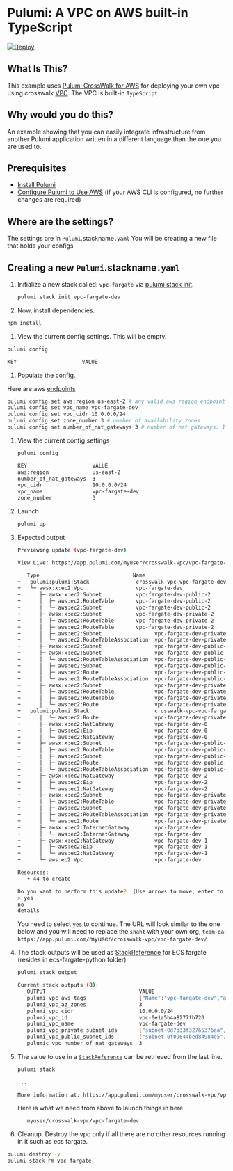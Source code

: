 # Pulumi:  A VPC on AWS built-in TypeScript
[![Deploy](https://get.pulumi.com/new/button.svg)](https://app.pulumi.com/new)

## What Is This?

This example uses [Pulumi CrossWalk for AWS](https://www.pulumi.com/docs/guides/crosswalk/aws/#pulumi-crosswalk-for-aws) for deploying your own vpc using crosswalk [VPC](https://www.pulumi.com/docs/guides/crosswalk/aws/vpc/).  The VPC is built-in `TypeScript`

## Why would you do this?  
An example showing that you can easily integrate infrastructure from another Pulumi application written in a different language than the one you are used to.

## Prerequisites

* [Install Pulumi](https://www.pulumi.com/docs/get-started/install/)
* [Configure Pulumi to Use AWS](https://www.pulumi.com/docs/intro/cloud-providers/aws/setup/) (if your AWS CLI is configured, no further changes are required)

## Where are the settings?
 The settings are in `Pulumi`.stackname`.yaml`
 You will be creating a new file that holds your configs

## Creating a new `Pulumi`.stackname`.yaml`

 1. Initialize a new stack called: `vpc-fargate` via [pulumi stack init](https://www.pulumi.com/docs/reference/cli/pulumi_stack_init/).
      ```bash
      pulumi stack init vpc-fargate-dev
      ```
 1. Now, install dependencies.

   ```bash
   npm install
   ```
 1. View the current config settings. This will be empty.
   ```bash
   pulumi config
   ```
   ```bash
   KEY                     VALUE
   ```
 1. Populate the config.

   Here are aws [endpoints](https://docs.aws.amazon.com/general/latest/gr/rande.html)
   ```bash
   pulumi config set aws:region us-east-2 # any valid aws region endpoint
   pulumi config set vpc_name vpc-fargate-dev
   pulumi config set vpc_cidr 10.0.0.0/24
   pulumi config set zone_number 3 # number of availability zones
   pulumi config set number_of_nat_gateways 3 # number of nat gateways. 1 to N(where N is zone_number). recommended to keep at least 2 for high availability.
   ```

1. View the current config settings
   ```bash
   pulumi config
   ```

   ```bash
   KEY                     VALUE
   aws:region              us-east-2
   number_of_nat_gateways  3
   vpc_cidr                10.0.0.0/24
   vpc_name                vpc-fargate-dev
   zone_number             3
   ```

1. Launch
   ```bash
   pulumi up
   ```

1. Expected output

   ```bash
   Previewing update (vpc-fargate-dev)

   View Live: https://app.pulumi.com/myuser/crosswalk-vpc/vpc-fargate-dev/previews/0da8c31d-5cb4-4fee-9a3d-69d9d5d21511

      Type                              Name                           Plan
   +   pulumi:pulumi:Stack               crosswalk-vpc-vpc-fargate-dev  create...
   +   └─ awsx:x:ec2:Vpc                 vpc-fargate-dev                create
   +      ├─ awsx:x:ec2:Subnet           vpc-fargate-dev-public-2       create
   +      │  ├─ aws:ec2:RouteTable       vpc-fargate-dev-public-2       create
   +      │  └─ aws:ec2:Subnet           vpc-fargate-dev-public-2       create
   +      ├─ awsx:x:ec2:Subnet           vpc-fargate-dev-private-2      create
   +      │  ├─ aws:ec2:RouteTable       vpc-fargate-dev-private-2      create
   +      │  ├─ aws:ec2:RouteTable       vpc-fargate-dev-private-2      create
   +      │  ├─ aws:ec2:Subnet                 vpc-fargate-dev-private-2      create
   +      │  └─ aws:ec2:RouteTableAssociation  vpc-fargate-dev-private-2      create
   +      ├─ awsx:x:ec2:Subnet                 vpc-fargate-dev-public-1       create
   +      ├─ awsx:x:ec2:Subnet                 vpc-fargate-dev-public-1       create
   +      │  └─ aws:ec2:RouteTableAssociation  vpc-fargate-dev-public-2       create
   +      │  ├─ aws:ec2:Subnet                 vpc-fargate-dev-public-1       create
   +      │  ├─ aws:ec2:Route                  vpc-fargate-dev-public-1-ig    create
   +      │  └─ aws:ec2:RouteTableAssociation  vpc-fargate-dev-public-1       create
   +      ├─ awsx:x:ec2:Subnet                 vpc-fargate-dev-private-1      create
   +      │  ├─ aws:ec2:RouteTable             vpc-fargate-dev-private-1        create
   +      │  ├─ aws:ec2:RouteTable             vpc-fargate-dev-private-1        create
   +      │  └─ aws:ec2:Route                  vpc-fargate-dev-private-2-nat-2  create
   +   pulumi:pulumi:Stack                     crosswalk-vpc-vpc-fargate-dev    create
   +      │  └─ aws:ec2:Route                  vpc-fargate-dev-private-1-nat-1  create
   +      ├─ awsx:x:ec2:NatGateway             vpc-fargate-dev-0                create
   +      │  ├─ aws:ec2:Eip                    vpc-fargate-dev-0                create
   +      │  └─ aws:ec2:NatGateway             vpc-fargate-dev-0                create
   +      ├─ awsx:x:ec2:Subnet                 vpc-fargate-dev-public-0         create
   +      │  ├─ aws:ec2:RouteTable             vpc-fargate-dev-public-0         create
   +      │  ├─ aws:ec2:Subnet                 vpc-fargate-dev-public-0         create
   +      │  ├─ aws:ec2:Route                  vpc-fargate-dev-public-0-ig      create
   +      │  └─ aws:ec2:RouteTableAssociation  vpc-fargate-dev-public-0         create
   +      ├─ awsx:x:ec2:NatGateway             vpc-fargate-dev-2                create
   +      │  ├─ aws:ec2:Eip                    vpc-fargate-dev-2                create
   +      │  └─ aws:ec2:NatGateway             vpc-fargate-dev-2                create
   +      ├─ awsx:x:ec2:Subnet                 vpc-fargate-dev-private-0        create
   +      │  ├─ aws:ec2:RouteTable             vpc-fargate-dev-private-0        create
   +      │  ├─ aws:ec2:Subnet                 vpc-fargate-dev-private-0        create
   +      │  ├─ aws:ec2:RouteTableAssociation  vpc-fargate-dev-private-0        create
   +      │  └─ aws:ec2:Route                  vpc-fargate-dev-private-0-nat-0  create
   +      ├─ awsx:x:ec2:InternetGateway        vpc-fargate-dev                  create
   +      │  └─ aws:ec2:InternetGateway        vpc-fargate-dev                  create
   +      ├─ awsx:x:ec2:NatGateway             vpc-fargate-dev-1                create
   +      │  ├─ aws:ec2:Eip                    vpc-fargate-dev-1                create
   +      │  └─ aws:ec2:NatGateway             vpc-fargate-dev-1                create
   +      └─ aws:ec2:Vpc                       vpc-fargate-dev                  create

   Resources:
      + 44 to create

   Do you want to perform this update?  [Use arrows to move, enter to select, type to filter]
   > yes
   no
   details
   ```

   You need to select `yes` to continue.  The URL will look similar to the one below and you will need to replace the `shaht` with your own org, `team-qa`:
      `https://app.pulumi.com/`myuser`/crosswalk-vpc/vpc-fargate-dev/`

1. The stack outputs will be used as [StackReference](https://www.pulumi.com/docs/intro/concepts/organizing-stacks-projects/#inter-stack-dependencies) for ECS fargate (resides in ecs-fargate-python folder)

   ```bash
   pulumi stack output
   ```

   ```bash
   Current stack outputs (8):
      OUTPUT                              VALUE
      pulumi_vpc_aws_tags                 {"Name":"vpc-fargate-dev","availability_zones_used":"3","cidr_block":"10.0.0.0/24","cost_center":"1234","crosswalk":"yes","demo":"true","number_of_nat_gateways":"3","pulumi:Configs":"Pulumi.vpc-fargate-dev.yaml","pulumi:Project":"crosswalk-vpc","pulumi:Stack":"vpc-fargate-dev"}
      pulumi_vpc_az_zones                 3
      pulumi_vpc_cidr                     10.0.0.0/24
      pulumi_vpc_id                       vpc-0e1a5b4a8277fb720
      pulumi_vpc_name                     vpc-fargate-dev
      pulumi_vpc_private_subnet_ids       ["subnet-0d7d33f32765376aa","subnet-0697aa77c78831c8a","subnet-0e11a5c7b3bfae990"]
      pulumi_vpc_public_subnet_ids        ["subnet-0f09644bed84984e5","subnet-08f11730467a5a376","subnet-0eff65aac894f1115"]
      pulumic_vpc_number_of_nat_gateways  3
      ```

9. The value to use in a [`StackReference`](https://www.pulumi.com/docs/intro/concepts/organizing-stacks-projects/#inter-stack-dependencies) can be retrieved from the last line.
   ```bash
   pulumi stack
   ```

   ```bash
   ...
   ...
   More information at: https://app.pulumi.com/myuser/crosswalk-vpc/vpc-fargate-dev
   ```
   Here is what we need from above to launch things in here.  
   ```bash
      myuser/crosswalk-vpc/vpc-fargate-dev
   ```

10. Cleanup.  Destroy the vpc only if all there are no other resources running in it such as ecs fargate.
   ```bash
   pulumi destroy -y
   pulumi stack rm vpc-fargate
   ```
